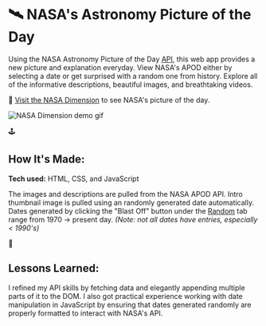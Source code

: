 # 🛰 NASA's Astronomy Picture of the Day
Using the NASA Astronomy Picture of the Day <a href="https://github.com/nasa/apod-api">API</a>, this web app provides a new picture and explanation everyday. View NASA's APOD either by selecting a date or get surprised with a random one from history. Explore all of the informative descriptions, beautiful images, and breathtaking videos.

🔭 [Visit the NASA Dimension](https://nasa-dimension.netlify.app/) to see NASA's picture of the day.

![NASA Dimension demo gif](https://github.com/thinktapper/nasa-api-app/blob/0e255343338fbc5fd553bd2b237830fe041560f4/images/NASAdimension-demo.gif)

🕹 <h2>How It's Made:</h2>

**Tech used:** HTML, CSS, and JavaScript

The images and descriptions are pulled from the NASA APOD API. Intro thumbnail image is pulled using an randomly generated date automatically. Dates generated by clicking the "Blast Off" button under the <a href="#">Random</a> tab range from 1970 → present day.
*(Note: not all dates have entries, especially < 1990's)*

🚀 <h2>Lessons Learned:</h2>

I refined my API skills by fetching data and elegantly appending multiple parts of it to the DOM. I also got practical experience working with date manipulation in JavaScript by ensuring that dates generated randomly are properly formatted to interact with NASA's API.